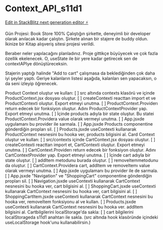 # Context_API_s11d1

[Edit in StackBlitz next generation editor ⚡️](https://stackblitz.com/~/github.com/asyaisbil/Context_API_s11d1)

Gün Projesi: Book Store
100%
Çalıştığın şirkette, deneyimli bir developer olarak anılacak kadar çalıştın. Şirkete alınan bir stajere de buddy oldun. İkinize bir Kitap alışveriş sitesi projesi verildi.

Beraber neler yapılacağını planladınız. Proje gittikçe büyüyecek ve çok fazla özellik ekelenecek. O, useState ile bir yere kadar getirecek sen de contextAPIye dönüştüreceksin.

Stajerin yaptığı halinde "Add to cart" çalışmasa da beklediğinden çok daha iyi şeyler yaptı. Geriye kalanların listesi aşağıda, kalanları sen yapacaksın, o da seni izleyip öğrenecek.


Product Context oluştur ve kullan:
[ ] src altında contexts klasörü ve içinde ProductContext.jsx dosyası oluştur.
[ ] createContexti reacttan import et ve ProductContexti oluştur. Export etmeyi unutma.
[ ] ProductContext.Providerı return edecek bir fonksiyon oluştur. Adını ProductContextProvider yap. Export etmeyi unutma.
[ ] İçinde products adıyla bir state oluştur. Bu statei ProductContext.Providera value olarak vermeyi unutma.
[ ] App.jsxde uygulamanı bu provider ile sarmala.
[ ] App.jsxde Products componentine gönderdiğin propları sil.
[ ] Products.jsxde useContexti kullanarak ProductContext nesnesini bu hooka ver, products bilgisini al.
Card Context oluştur ve kullan:
[ ] src/contexts içinde CartContext.jsx dosyası oluştur.
[ ] createContexti reacttan import et, CartContexti oluştur. Export etmeyi unutma.
[ ] CartContext.Providerı return edecek bir fonksiyon oluştur. Adını CartContextProvider yap. Export etmeyi unutma.
[ ] İçinde cart adıyla bir state oluştur.
[ ] addItem metodunu burada oluştur.
[ ] removeItemmetodunu da oluştur.
[ ] CartContext.Providera cart, addItem ve removeItemı value olarak vermeyi unutma.
[ ] App.jsxde uygulamanı bu provider ile de sarmala.
[ ] App.jsxde "Navigation" ve "ShoppingCart" componentine gönderdiğin propları sil.
[ ] Navigation.jsxde useContexti kullanarak CartContext nesnesini bu hooka ver, cart bilgisini al.
[ ] ShoppingCart.jsxde useContexti kullanarak CartContext nesnesini bu hooka ver, cart bilgisini al.
[ ] ShoppingCartItem.jsxde useContexti kullanarak CartContext nesnesini bu hooka ver, removeItem fonksiyonu al ve kullan.
[ ] Products.jsxde useContexti kullanarak CartContext nesnesini bu hooka ver. addItem bilgisini al.
Cartbilgilerini localStorage'da sakla:
[ ] cart bilgilerini localStorageda s11d1 anahtarı ile sakla. (src altında hook klasöründe içindeki useLocalStorage hook'unu kullanabilirsin.)
